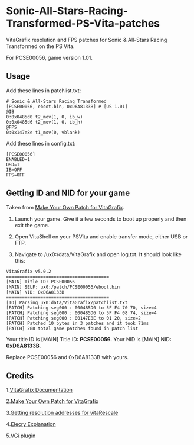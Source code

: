 # Sonic-All-Stars-Racing-Transformed-PS-Vita-patches
VitaGrafix resolution and FPS patches for Sonic &amp; All-Stars Racing Transformed on the PS Vita.

For PCSE00056, game version 1.01.

## Usage

Add these lines in patchlist.txt:
```
# Sonic & All-Stars Racing Transformed
[PCSE00056, eboot.bin, 0xD6A8133B] # [US 1.01]
@IB
0:0x0485d0 t2_mov(1, 0, ib_w)
0:0x0485d6 t2_mov(1, 0, ib_h)
@FPS
0:0x147e8e t1_mov(0, vblank)
```

Add these lines in config.txt:
```
[PCSE00056]
ENABLED=1
OSD=1
IB=OFF
FPS=OFF
```

## Getting ID and NID for your game
Taken from [Make Your Own Patch for VitaGrafix](https://wp.yuki.pet/make-your-own-patch-for-vitagrafix/).

1. Launch your game. Give it a few seconds to boot up properly and then exit the game. 

1. Open VitaShell on your PSVita and enable transfer mode, either USB or FTP.

1. Navigate to /ux0:/data/VitaGrafix and open log.txt. It should look like this:

```
VitaGrafix v5.0.2
=======================================
[MAIN] Title ID: PCSE00056
[MAIN] SELF: ux0:/patch/PCSE00056/eboot.bin
[MAIN] NID: 0xD6A8133B
=======================================
[IO] Parsing ux0:data/VitaGrafix/patchlist.txt
[PATCH] Patching seg000 : 000485D0 to 5F F4 70 70, size=4
[PATCH] Patching seg000 : 000485D6 to 5F F4 08 74, size=4
[PATCH] Patching seg000 : 00147E8E to 01 20, size=2
[PATCH] Patched 10 bytes in 3 patches and it took 71ms
[PATCH] 288 total game patches found in patch list
```

Your title ID is [MAIN] Title ID: **PCSE00056**.
Your NID is [MAIN] NID: **0xD6A8133B**.

Replace PCSE00056 and 0xD6A8133B with yours.

## Credits

1.[VitaGrafix Documentation](https://github.com/Electry/VitaGrafix/wiki/The-VG-Language%E2%84%A2) 

2.[Make Your Own Patch for VitaGrafix](https://wp.yuki.pet/make-your-own-patch-for-vitagrafix/) 

3.[Getting resolution addresses for vitaRescale](https://wololo.net/talk/viewtopic.php?t=48713) 

4.[Elecry Explanation](https://github.com/Electry/VitaGrafix/issues/112) 

5.[VGi plugin](https://github.com/Electry/VGi) 
